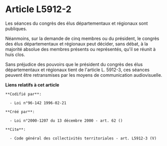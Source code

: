 # Article L5912-2

Les séances du congrès des élus départementaux et régionaux sont publiques. 

Néanmoins, sur la demande de cinq membres ou du président, le congrès des élus départementaux et régionaux peut décider, sans
débat, à la majorité absolue des membres présents ou représentés, qu'il se réunit à huis clos. 

Sans préjudice des pouvoirs que le président du congrès des élus départementaux et régionaux tient de l'article L. 5912-3,
ces séances peuvent être retransmises par les moyens de communication audiovisuelle.

**Liens relatifs à cet article**

	**Codifié par**:

	  - Loi n°96-142 1996-02-21

	**Créé par**:

	  - Loi n°2000-1207 du 13 décembre 2000 - art. 62 ()

	**Cite**:

	  - Code général des collectivités territoriales - art. L5912-3 (V)
